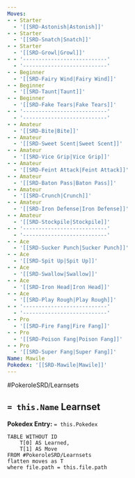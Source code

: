 ```yaml
---
Moves:
- - Starter
  - '[[SRD-Astonish|Astonish]]'
- - Starter
  - '[[SRD-Snatch|Snatch]]'
- - Starter
  - '[[SRD-Growl|Growl]]'
- - '---------------------------'
  - '---------------------------'
- - Beginner
  - '[[SRD-Fairy Wind|Fairy Wind]]'
- - Beginner
  - '[[SRD-Taunt|Taunt]]'
- - Beginner
  - '[[SRD-Fake Tears|Fake Tears]]'
- - '---------------------------'
  - '---------------------------'
- - Amateur
  - '[[SRD-Bite|Bite]]'
- - Amateur
  - '[[SRD-Sweet Scent|Sweet Scent]]'
- - Amateur
  - '[[SRD-Vice Grip|Vice Grip]]'
- - Amateur
  - '[[SRD-Feint Attack|Feint Attack]]'
- - Amateur
  - '[[SRD-Baton Pass|Baton Pass]]'
- - Amateur
  - '[[SRD-Crunch|Crunch]]'
- - Amateur
  - '[[SRD-Iron Defense|Iron Defense]]'
- - Amateur
  - '[[SRD-Stockpile|Stockpile]]'
- - '---------------------------'
  - '---------------------------'
- - Ace
  - '[[SRD-Sucker Punch|Sucker Punch]]'
- - Ace
  - '[[SRD-Spit Up|Spit Up]]'
- - Ace
  - '[[SRD-Swallow|Swallow]]'
- - Ace
  - '[[SRD-Iron Head|Iron Head]]'
- - Ace
  - '[[SRD-Play Rough|Play Rough]]'
- - '---------------------------'
  - '---------------------------'
- - Pro
  - '[[SRD-Fire Fang|Fire Fang]]'
- - Pro
  - '[[SRD-Poison Fang|Poison Fang]]'
- - Pro
  - '[[SRD-Super Fang|Super Fang]]'
Name: Mawile
Pokedex: '[[SRD-Mawile|Mawile]]'
---
```


#PokeroleSRD/Learnsets

## `= this.Name` Learnset

**Pokedex Entry:** `= this.Pokedex`

```dataview
TABLE WITHOUT ID
    T[0] AS Learned,
    T[1] AS Move
FROM #PokeroleSRD/Learnsets
flatten moves as T
where file.path = this.file.path
```
